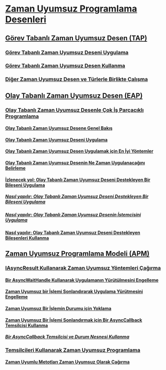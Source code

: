 # [Zaman Uyumsuz Programlama Desenleri](index.md)
## [Görev Tabanlı Zaman Uyumsuz Desen (TAP)](task-based-asynchronous-pattern-tap.md)
### [Görev Tabanlı Zaman Uyumsuz Deseni Uygulama](implementing-the-task-based-asynchronous-pattern.md)
### [Görev Tabanlı Zaman Uyumsuz Desen Kullanma](consuming-the-task-based-asynchronous-pattern.md)
### [Diğer Zaman Uyumsuz Desen ve Türlerle Birlikte Çalışma](interop-with-other-asynchronous-patterns-and-types.md)
## [Olay Tabanlı Zaman Uyumsuz Desen (EAP)](event-based-asynchronous-pattern-eap.md)
### [Olay Tabanlı Zaman Uyumsuz Desenle Çok İş Parçacıklı Programlama](multithreaded-programming-with-the-event-based-asynchronous-pattern.md)
#### [Olay Tabanlı Zaman Uyumsuz Desene Genel Bakış](event-based-asynchronous-pattern-overview.md)
#### [Olay Tabanlı Zaman Uyumsuz Deseni Uygulama](implementing-the-event-based-asynchronous-pattern.md)
#### [Olay Tabanlı Zaman Uyumsuz Desen Uygulamak için En İyi Yöntemler](best-practices-for-implementing-the-event-based-asynchronous-pattern.md)
#### [Olay Tabanlı Zaman Uyumsuz Desenin Ne Zaman Uygulanacağını Belirleme](deciding-when-to-implement-the-event-based-asynchronous-pattern.md)
#### [İzlenecek yol: Olay Tabanlı Zaman Uyumsuz Deseni Destekleyen Bir Bileşeni Uygulama](component-that-supports-the-event-based-asynchronous-pattern.md)
##### [Nasıl yapılır: Olay Tabanlı Zaman Uyumsuz Deseni Destekleyen Bir Bileşeni Uygulama](component-that-supports-the-event-based-asynchronous-pattern.md)
##### [Nasıl yapılır: Olay Tabanlı Zaman Uyumsuz Desenin İstemcisini Uygulama](how-to-implement-a-client-of-the-event-based-asynchronous-pattern.md)
#### [Nasıl yapılır: Olay Tabanlı Zaman Uyumsuz Deseni Destekleyen Bileşenleri Kullanma](how-to-use-components-that-support-the-event-based-asynchronous-pattern.md)
## [Zaman Uyumsuz Programlama Modeli (APM)](asynchronous-programming-model-apm.md)
### [IAsyncResult Kullanarak Zaman Uyumsuz Yöntemleri Çağırma](calling-asynchronous-methods-using-iasyncresult.md)
#### [Bir AsyncWaitHandle Kullanarak Uygulamanın Yürütülmesini Engelleme](blocking-application-execution-using-an-asyncwaithandle.md)
#### [Zaman Uyumsuz bir İşlemi Sonlandırarak Uygulama Yürütmesini Engelleme](blocking-application-execution-by-ending-an-async-operation.md)
#### [Zaman Uyumsuz Bir İşlemin Durumu için Yoklama](polling-for-the-status-of-an-asynchronous-operation.md)
#### [Zaman Uyumsuz Bir İşlemi Sonlandırmak için Bir AsyncCallback Temsilcisi Kullanma](using-an-asynccallback-delegate-to-end-an-asynchronous-operation.md)
##### [Bir AsyncCallback Temsilcisi ve Durum Nesnesi Kullanma](using-an-asynccallback-delegate-and-state-object.md)
### [Temsilcileri Kullanarak Zaman Uyumsuz Programlama](asynchronous-programming-using-delegates.md)
#### [Zaman Uyumlu Metotları Zaman Uyumsuz Olarak Çağırma](calling-synchronous-methods-asynchronously.md)
